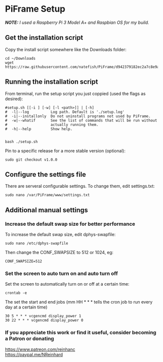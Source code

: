 # PiFrame Setup
_**NOTE:** I used a Raspberry Pi 3 Model A+ and Raspbian OS for my build._

## Get the installation script
Copy the install script somewhere like the Downloads folder:
```shell
cd ~/Downloads
wget https://raw.githubusercontent.com/natefish/PiFrame/d942379182ec2a7c8e9af8e8b312258771d5181f/setup.sh
```
## Running the installation script
From terminal, run the setup script you just coppied (used the flags as desired):
```shell
#setup.sh [[-i ] [-w] [-l <path>]] | [-h]
#  -l|--log          Log path. Default is './setup.log'
#  -i|--installonly  Do not uninstall programs not used by PiFrame.
#  -w|--whatif       See the list of commands that will be run without
#                    actually running them.
#  -h|--help         Show help.


bash ./setup.sh
```
Pin to a specific release for a more stable version (optional):
```shell
sudo git checkout v1.0.0
```
## Configure the settings file
There are serveral configurable settings. To change them, edit settings.txt:
```shell
sudo nano /var/PiFrame/www/settings.txt
```

## Additional manual settings
### Increase the default swap size for better performance
To increase the default swap size, edit dphys-swapfile:
```shell
sudo nano /etc/dphys-swapfile
```
Then change the CONF_SWAPSIZE to 512 or 1024, eg:
```shell
CONF_SWAPSIZE=512
```
### Set the screen to auto turn on and auto turn off
Set the screen to automatically turn on or off at a certain time:
```shell
crontab -e
```
The set the start and end jobs (mm HH * * * tells the cron job to run every day at a certain time)
```shell
30 5 * * * vcgencmd display_power 1
30 22 * * * vcgencmd display_power 0
```

### If you appreciate this work or find it useful, consider becoming a Patron or donating
https://www.patreon.com/reinhanc  
https://paypal.me/NReinhard
